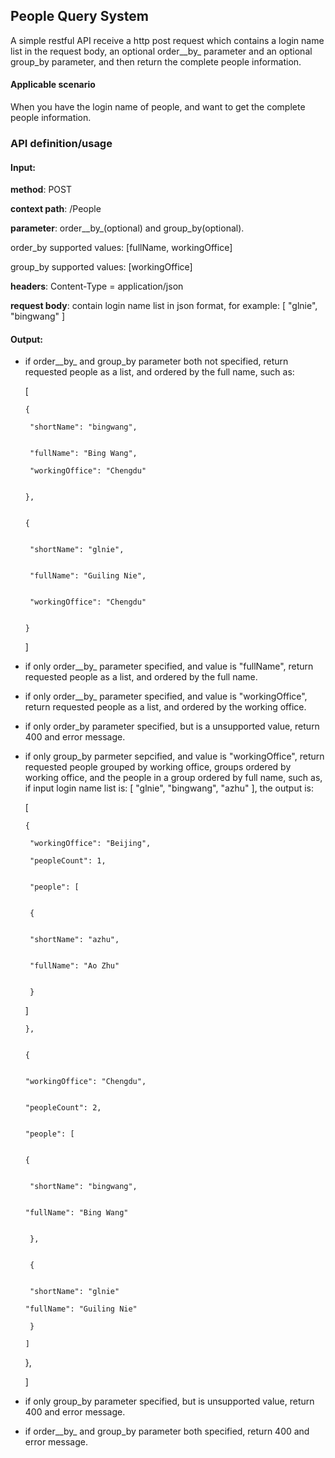 ## People Query System

A simple restful API receive a http post request which contains a login name list in the request body, an optional order__by_ parameter and an optional group_by parameter, and then return the complete people information.


#### **Applicable scenario**

When you have the login name of people, and want to get the complete people information.

### API definition/usage

#### Input:

**method**: POST

**context path**: /People

**parameter**: order__by_(optional) and group_by(optional).

order_by supported values: [fullName, workingOffice]

group_by supported values: [workingOffice]

**headers**: Content-Type = application/json

**request body**: contain login name list in json format, for example:
[
  "glnie",
  "bingwang"
]

#### Output:
* if order__by_ and group_by parameter both not specified, return requested people as a list, and ordered by the full name, such as: 


	[
	
	
	  {
	
	   "shortName": "bingwang",
	
	
	   "fullName": "Bing Wang",
	
	   "workingOffice": "Chengdu"
	
	
	  },
	
	
	  {
	
	
	   "shortName": "glnie",
	
	
	   "fullName": "Guiling Nie",
	
	
	   "workingOffice": "Chengdu"
	
	
	  }
	
	
	]


* if only order__by_ parameter specified, and value is "fullName", return requested people as a list, and ordered by the full name.
* if only order__by_ parameter specified, and value is "workingOffice", return requested people as a list, and ordered by the working office.
* if only order_by parameter specified, but is a unsupported value, return 400 and error message.
* if only group_by parmeter sepcified, and value is "workingOffice", return requested people grouped by working office, groups ordered by working office, and the people in a group ordered by full name, such as, if input login name list is: [
  "glnie",
  "bingwang",
  "azhu"
], the output is:

	[
	
	  {
	  
	   "workingOffice": "Beijing",
	
	   "peopleCount": 1,
	
	
	   "people": [
	
	
	   {
	
	
	   "shortName": "azhu",
	
	
	   "fullName": "Ao Zhu"
	
	
	   }
	
	
	 ]
	
	
	  },
	
	
	  {
	
	
	  "workingOffice": "Chengdu",
	
	
	  "peopleCount": 2,
	
	
	  "people": [
	
	
	  {
	
	
	   "shortName": "bingwang",
	
	
	  "fullName": "Bing Wang"
	
	
	   },
	
	
	   {
	
	
	   "shortName": "glnie"
	
	  "fullName": "Guiling Nie"
	  
	   }
	   
	  ]
	  
	 },
	
	]

* if only group_by parameter specified, but is unsupported value, return 400 and error message.
* if  order__by_ and group_by parameter both specified, return 400 and error message.
